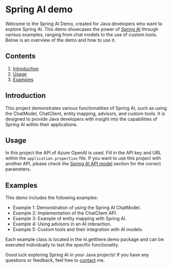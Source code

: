 # Spring AI demo
Welcome to the Spring AI Demo, created for Java developers who want to explore Spring AI. This demo showcases the power of [Spring AI](https://docs.spring.io/spring-ai/reference/) through various examples, ranging from chat models to the use of custom tools. Below is an overview of the demo and how to use it.
## Contents
1. [Introduction](#introduction)
3. [Usage](#usage)
4. [Examples](#examples)

## Introduction
This project demonstrates various functionalities of Spring AI, such as using the ChatModel, ChatClient, entity mapping, advisors, and custom tools. It is designed to provide Java developers with insight into the capabilities of Spring AI within their applications.

## Usage
In this project the API of Azure OpenAI is used.
Fill in the API key and URL within the `application.properties` file.
If you want to use this project with another API, please check the [Spring AI API model](https://docs.spring.io/spring-ai/reference/api/chatmodel.html) section for the correct parameters.

## Examples
This demo includes the following examples:

- Example 1: Demonstration of using the Spring AI ChatModel.
- Example 2: Implementation of the ChatClient API.
- Example 3: Example of entity mapping with Spring AI.
- Example 4: Using advisors in an AI interaction.
- Example 5: Custom tools and their integration with AI models.

Each example class is located in the nl.getthere.demo package and can be executed individually to test the specific functionality.

Good luck exploring Spring AI in your Java projects! If you have any questions or feedback, feel free to [contact](https://www.linkedin.com/in/berjanjonker/) me.
